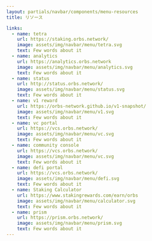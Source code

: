 ```yaml
---
layout: partials/navbar/components/menu-resources
title: リソース

links:
  - name: tetra
    url: https://staking.orbs.network/
    image: assets/img/navbar/menu/tetra.svg
    text: Few words about it
  - name: analytics
    url: https://analytics.orbs.network
    image: assets/img/navbar/menu/analytics.svg
    text: Few words about it
  - name: status
    url: http://status.orbs.network/
    image: assets/img/navbar/menu/status.svg
    text: Few words about it
  - name: v1 reward
    url: https://orbs-network.github.io/v1-snapshot/
    image: assets/img/navbar/menu/v1.svg
    text: Few words about it
  - name: vc portal
    url: https://vcs.orbs.network/
    image: assets/img/navbar/menu/vc.svg
    text: Few words about it
  - name: community console
    url: https://vcs.orbs.network/
    image: assets/img/navbar/menu/vc.svg
    text: Few words about it
  - name: defi portal
    url: https://vcs.orbs.network/
    image: assets/img/navbar/menu/defi.svg
    text: Few words about it
  - name: Staking Calculator
    url: https://www.stakingrewards.com/earn/orbs
    image: assets/img/navbar/menu/calculator.svg
    text: Few words about it
  - name: prism
    url: https://prism.orbs.network/
    image: assets/img/navbar/menu/prism.svg
    text: Few words about it
---
```

